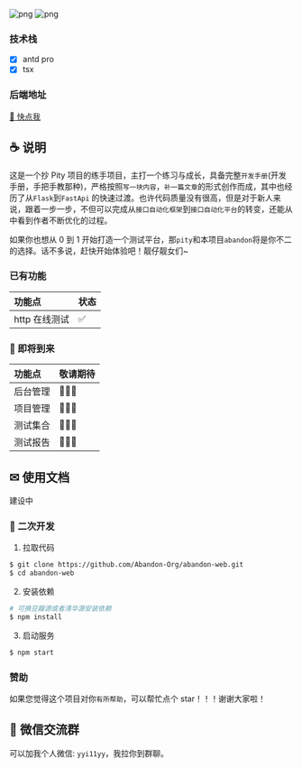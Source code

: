 ![png](https://img.shields.io/badge/React-18+-blue) ![png](https://img.shields.io/badge/contributors-3-green)

### 技术栈

- [x] antd pro
- [x] tsx

### 后端地址

[🎁 快点我](https://github.com/Abandon-Org/abandon-server)

## ☕ 说明

这是一个抄 Pity 项目的练手项目，主打一个练习与成长，具备完整`开发手册`(开发手册，手把手教那种)，严格按照`写一块内容`，`补一篇文章`的形式创作而成，其中也经历了从`Flask`到`FastApi` 的快速过渡。也许代码质量没有很高，但是对于新人来说，跟着一步一步，不但可以完成从`接口自动化框架`到`接口自动化平台`的转变，还能从中看到作者不断优化的过程。

如果你也想从 0 到 1 开始打造一个测试平台，那`pity`和本项目`abandon`将是你不二的选择。话不多说，赶快开始体验吧！靓仔靓女们~

### 已有功能

| 功能点        | 状态 |
| :------------ | :--- |
| http 在线测试 | ✅   |

### 🚚 即将到来

| 功能点   | 敬请期待 |
| :------- | :------- |
| 后台管理 | 🎉🎉🎉   |
| 项目管理 | 🎉🎉🎉   |
| 测试集合 | 🎉🎉🎉   |
| 测试报告 | 🎉🎉🎉   |

## ✉ 使用文档

建设中

### 🎉 二次开发

1. 拉取代码

```bash
$ git clone https://github.com/Abandon-Org/abandon-web.git
$ cd abandon-web
```

2. 安装依赖

```bash
# 可换豆瓣源或者清华源安装依赖
$ npm install
```

3. 启动服务

```bash
$ npm start
```

<!-- ### 😊 已有功能

+ [x] 🔥 完善的用户登录/注册机制，提供第三方(github)登录
- [x] 🀄 完善的项目管理机制
* [x] 🚴 结合FastApi，利用asyncio让Python代码也可以起飞
- [x] 💎 完整的接口测试流程
- [x] 📝 强大的数据构造器, 解决接口数据依赖问题
- [x] 🎨 在线调试http请求，堪比网页版本postman
- [x] 🍷 完善的全局变量机制，拒绝case中的死数据
- [x] 🚀 速度还挺快的
- [x] 🐍 在线redis请求
- [x] 🐎 测试计划/集合
- [x] 🙈 在线数据库ide，数据库管理功能
- [x] 📰 漂亮的邮件通知
- [x] 😹 定时构建测试用例
- [x] 🐧 精美的测试报告展示页面

## 🙋 待开发的功能

- [ ] 💀 app管理功能，支持app的导入和导出

* [ ] 😼 ~~代码覆盖率增量/全量统计功能~~

- [ ] 🐘 微服务化
- [ ] 🐄 数据工厂，强大的造数功能
- [ ] 🐸 用例支持har，jmx等格式导入
- [ ] 👍 CI/CD，类pipeline功能
- [ ] 🌼 推送功能，支持钉钉/企信推送
- [ ] 🌛 支持dubbo/grpc
- [ ] 🐛 打通yapi
- [ ] 🌽 等等等等 -->

### 赞助

如果您觉得这个项目对你`有所帮助`，可以帮忙点个 star！！！谢谢大家啦！

## 🎨 微信交流群

可以加我个人微信: `yyi11yy`，我拉你到群聊。

